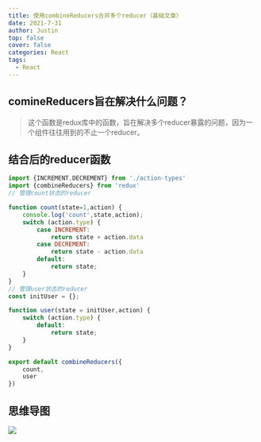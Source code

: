 ```yaml
---
title: 使用combineReducers合并多个reducer（基础文章）
date: 2021-7-31
author: Justin
top: false
cover: false
categories: React
tags:
  - React
---
```


## comineReducers旨在解决什么问题？
>这个函数是redux库中的函数，旨在解决多个reducer暴露的问题，因为一个组件往往用到的不止一个reducer。

## 结合后的reducer函数
```js
import {INCREMENT,DECREMENT} from './action-types'
import {combineReducers} from 'redux'
// 管理count状态的reducer

function count(state=1,action) {
    console.log('count',state,action);
    switch (action.type) {
        case INCREMENT:
            return state + action.data
        case DECREMENT:
            return state - action.data
        default:
            return state;
    }
}
// 管理user状态的reducer
const initUser = {};

function user(state = initUser,action) {
    switch (action.type) {
        default:
            return state;
    }
}

export default combineReducers({
    count,
    user
})
```
## 思维导图
![](https://img-blog.csdnimg.cn/img_convert/43c88f68a5a8b904aeb8f1dabba4ffbd.png)
